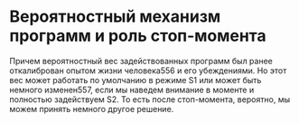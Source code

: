 # Вероятностный механизм программ и роль стоп-момента

Причем вероятностный вес задействованных программ был ранее откалиброван опытом жизни человека556 и его убеждениями. Но этот вес может работать по умолчанию в режиме S1 или может быть немного изменен557, если мы наведем внимание в моменте и полностью задействуем S2. То есть после стоп-момента, вероятно, мы можем принять немного другое решение.
